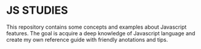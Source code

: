 # JS STUDIES

This repository contains some concepts and examples about Javascript features.
The goal is acquire a deep knowledge of Javascript language and create my own reference guide with friendly anotations and tips.
